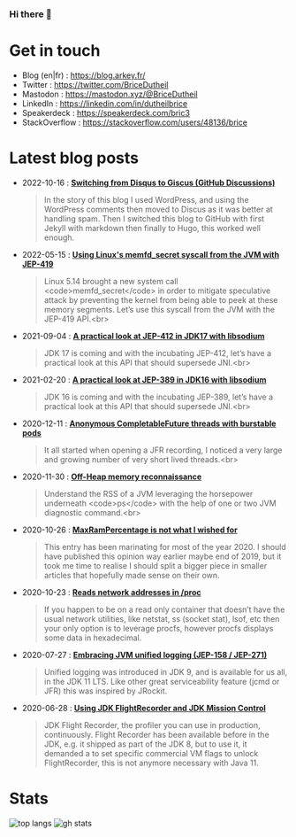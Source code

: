 ### Hi there 👋

# Get in touch

- Blog (en|fr) : https://blog.arkey.fr/
- Twitter : https://twitter.com/BriceDutheil
- Mastodon : https://mastodon.xyz/@BriceDutheil
- LinkedIn : https://linkedin.com/in/dutheilbrice
- Speakerdeck : https://speakerdeck.com/bric3
- StackOverflow : https://stackoverflow.com/users/48136/brice

<!--
**bric3/bric3** is a ✨ _special_ ✨ repository because its `README.md` (this file) appears on your GitHub profile.

Here are some ideas to get you started:

- 🔭 I’m currently working on ...
- 🌱 I’m currently learning ...
- 👯 I’m looking to collaborate on ...
- 🤔 I’m looking for help with ...
- 💬 Ask me about ...
- 📫 How to reach me: ...
- 😄 Pronouns: ...
- ⚡ Fun fact: ...
-->


# Latest blog posts
<!-- BLOG-POST-LIST:START -->
- 2022-10-16 : [**Switching from Disqus to Giscus &lpar;GitHub Discussions&rpar;**](https://blog.arkey.fr/2022/10/16/moving-from-disqus-to-giscus/)  
    <blockquote>In the story of this blog I used WordPress, and using the WordPress comments then moved to Discus as it was better at handling spam. Then I switched this blog to GitHub with first Jekyll with markdown then finally to Hugo, this worked well enough.</blockquote>  

- 2022-05-15 : [**Using Linux&#39;s memfd_secret syscall from the JVM with JEP-419**](https://blog.arkey.fr/2022/05/16/linux_memfd_secret_with_jep-419/)  
    <blockquote>Linux 5.14 brought a new system call &lt;code&gt;memfd_secret&lt;/code&gt; in order to mitigate speculative attack by preventing the kernel from being able to peek at these memory segments. Let’s use this syscall from the JVM with the JEP-419 API.&lt;br&gt;</blockquote>  

- 2021-09-04 : [**A practical look at JEP-412 in JDK17 with libsodium**](https://blog.arkey.fr/2021/09/04/a-practical-look-at-jep-412-in-jdk17-with-libsodium/)  
    <blockquote>JDK 17 is coming and with the incubating JEP-412, let’s have a practical look at this API that should supersede JNI.&lt;br&gt;</blockquote>  

- 2021-02-20 : [**A practical look at JEP-389 in JDK16 with libsodium**](https://blog.arkey.fr/2021/02/20/a-practical-look-at-jep-389-in-jdk16-with-libsodium/)  
    <blockquote>JDK 16 is coming and with the incubating JEP-389, let’s have a practical look at this API that should supersede JNI.&lt;br&gt;</blockquote>  

- 2020-12-11 : [**Anonymous CompletableFuture threads with burstable pods**](https://blog.arkey.fr/2020/12/11/completablefuture-with-burstable-pods/)  
    <blockquote>It all started when opening a JFR recording, I noticed a very large and growing number of very short lived threads.&lt;br&gt;</blockquote>  

- 2020-11-30 : [**Off-Heap memory reconnaissance**](https://blog.arkey.fr/2020/11/30/off-heap-reconnaissance/)  
    <blockquote>Understand the RSS of a JVM leveraging the horsepower underneath &lt;code&gt;ps&lt;/code&gt; with the help of one or two JVM diagnostic command.&lt;br&gt;</blockquote>  

- 2020-10-26 : [**MaxRamPercentage is not what I wished for**](https://blog.arkey.fr/2020/10/27/maxrampercentage-is-not-what-i-wished-for/)  
    <blockquote>This entry has been marinating for most of the year 2020. I should have published this opinion way earlier maybe end of 2019, but it took me time to realise I should split a bigger piece in smaller articles that hopefully made sense on their own.</blockquote>  

- 2020-10-23 : [**Reads network addresses in /proc**](https://blog.arkey.fr/2020/10/23/read-network-addresses-in-procfs/)  
    <blockquote>If you happen to be on a read only container that doesn’t have the usual network utilities, like netstat, ss &lpar;socket stat&rpar;, lsof, etc then your only option is to leverage procfs, however procfs displays some data in hexadecimal.</blockquote>  

- 2020-07-27 : [**Embracing JVM unified logging &lpar;JEP-158 / JEP-271&rpar;**](https://blog.arkey.fr/2020/07/28/embracing-jvm-unified-logging-jep-158-jep-271/)  
    <blockquote>Unified logging was introduced in JDK 9, and is available for us all, in the JDK 11 LTS. Like other great serviceability feature &lpar;jcmd or JFR&rpar; this was inspired by JRockit.</blockquote>  

- 2020-06-28 : [**Using JDK FlightRecorder and JDK Mission Control**](https://blog.arkey.fr/2020/06/28/using-jdk-flight-recorder-and-jdk-mission-control/)  
    <blockquote>JDK Flight Recorder, the profiler you can use in production, continuously. Flight Recorder has been available before in the JDK, e.g. it shipped as part of the JDK 8, but to use it, it demanded a to set specific commercial VM flags to unlock FlightRecorder, this is not anymore necessary with Java 11.</blockquote>  


<!-- BLOG-POST-LIST:END -->

# Stats

![top langs](https://github-readme-stats.vercel.app/api/top-langs/?username=bric3&layout=compact)
![gh stats](https://github-readme-stats.vercel.app/api?username=bric3&count_private=true)
